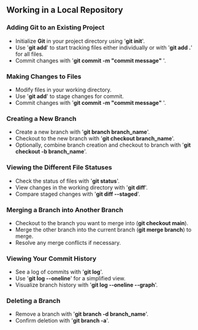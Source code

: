 ## Working in a Local Repository  

### Adding Git to an Existing Project

+ Initialize **Git** in your project directory using '**git init**'.  
+ Use '**git add**' to start tracking files either individually or with '**git add .**' for all files.  
+ Commit changes with '**git commit -m "commit message"** '.
### Making Changes to Files  

+ Modify files in your working directory.
+ Use '**git add**' to stage changes for commit.  
+ Commit changes with '**git commit -m "commit message"** '.  
### Creating a New Branch  

+ Create a new branch with '**git branch branch_name**'.  
+ Checkout to the new branch with '**git checkout branch_name**'.  
+ Optionally, combine branch creation and checkout to branch with '**git checkout -b branch_name**'.  
### Viewing the Different File Statuses  

+ Check the status of files with '**git status**'.  
+ View changes in the working directory with '**git diff**'.  
+ Compare staged changes with '**git diff --staged**'.  

### Merging a Branch into Another Branch  

+ Checkout to the branch you want to merge into (**git checkout main**).  
+ Merge the other branch into the current branch (**git merge branch**) to merge.  
+ Resolve any merge conflicts if necessary.
### Viewing Your Commit History

+ See a log of commits with '**git log**'.  
+ Use '**git log --oneline**' for a simplified view.  
+ Visualize branch history with '**git log --oneline --graph**'.  
### Deleting a Branch

+ Remove a branch with '**git branch -d branch_name**'.  
+ Confirm deletion with '**git branch -a**'.